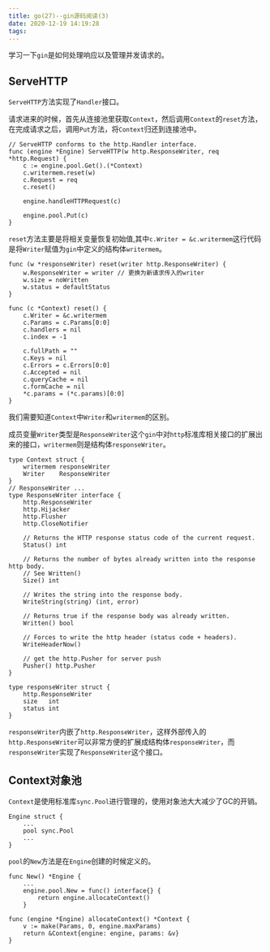 ```yaml
---
title: go(27)--gin源码阅读(3)
date: 2020-12-19 14:19:28
tags:
---
```


学习一下`gin`是如何处理响应以及管理并发请求的。

<!-- more -->

## ServeHTTP

`ServeHTTP`方法实现了`Handler`接口。

请求进来的时候，首先从连接池里获取`Context`，然后调用`Context`的`reset`方法，在完成请求之后，调用`Put`方法，将`Context`归还到连接池中。

```golang
// ServeHTTP conforms to the http.Handler interface.
func (engine *Engine) ServeHTTP(w http.ResponseWriter, req *http.Request) {
	c := engine.pool.Get().(*Context)
	c.writermem.reset(w)
	c.Request = req
	c.reset()

	engine.handleHTTPRequest(c)

	engine.pool.Put(c)
}
```

`reset`方法主要是将相关变量恢复初始值,其中`c.Writer = &c.writermem`这行代码是将`Writer`赋值为`gin`中定义的结构体`writermem`。

```golang
func (w *responseWriter) reset(writer http.ResponseWriter) {
	w.ResponseWriter = writer // 更换为新请求传入的writer
	w.size = noWritten
	w.status = defaultStatus
}

func (c *Context) reset() {
	c.Writer = &c.writermem 
	c.Params = c.Params[0:0]
	c.handlers = nil
	c.index = -1

	c.fullPath = ""
	c.Keys = nil
	c.Errors = c.Errors[0:0]
	c.Accepted = nil
	c.queryCache = nil
	c.formCache = nil
	*c.params = (*c.params)[0:0]
}
```

我们需要知道`Context`中`Writer`和`writermem`的区别。

成员变量`Writer`类型是`ResponseWriter`这个`gin`中对`http`标准库相关接口的扩展出来的接口，`writermem`则是结构体`responseWriter`。

```golang
type Context struct {
	writermem responseWriter
	Writer    ResponseWriter
}
// ResponseWriter ...
type ResponseWriter interface {
	http.ResponseWriter
	http.Hijacker
	http.Flusher
	http.CloseNotifier

	// Returns the HTTP response status code of the current request.
	Status() int

	// Returns the number of bytes already written into the response http body.
	// See Written()
	Size() int

	// Writes the string into the response body.
	WriteString(string) (int, error)

	// Returns true if the response body was already written.
	Written() bool

	// Forces to write the http header (status code + headers).
	WriteHeaderNow()

	// get the http.Pusher for server push
	Pusher() http.Pusher
}

type responseWriter struct {
	http.ResponseWriter
	size   int
	status int
}
```


`responseWriter`内嵌了`http.ResponseWriter`，这样外部传入的`http.ResponseWriter`可以非常方便的扩展成结构体`responseWriter`，而`responseWriter`实现了`ResponseWriter`这个接口。


## Context对象池

`Context`是使用标准库`sync.Pool`进行管理的，使用对象池大大减少了GC的开销。

```golang
Engine struct {
    ...
    pool sync.Pool
    ...
}
```

`pool`的`New`方法是在`Engine`创建的时候定义的。

```golang
func New() *Engine {
	...
	engine.pool.New = func() interface{} {
		return engine.allocateContext()
	}

func (engine *Engine) allocateContext() *Context {
	v := make(Params, 0, engine.maxParams)
	return &Context{engine: engine, params: &v}
}
```
